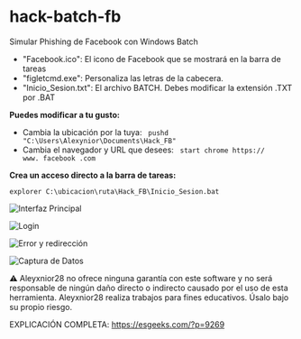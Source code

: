 # hack-batch-fb
Simular Phishing de Facebook con Windows Batch


- "Facebook.ico": El icono de Facebook que se mostrará en la barra de tareas
- "figletcmd.exe": Personaliza las letras de la cabecera.
- "Inicio_Sesion.txt": El archivo BATCH. Debes modificar la extensión .TXT por .BAT

**Puedes modificar a tu gusto:**

- Cambia la ubicación por la tuya: <code> pushd "C:\Users\Alexynior\Documents\Hack_FB" </code>
- Cambia el navegador y URL que desees: <code> start chrome https:// www. facebook .com </code>

**Crea un acceso directo a la barra de tareas:**

<code>explorer C:\ubicacion\ruta\Hack_FB\Inicio_Sesion.bat</code>

![Interfaz Principal](https://github.com/alexynior28/hack-batch-fb/blob/master/Imagenes/im01.PNG)

![Login](https://github.com/alexynior28/hack-batch-fb/blob/master/Imagenes/im02.PNG)

![Error y redirección](https://github.com/alexynior28/hack-batch-fb/blob/master/Imagenes/im03.PNG)

![Captura de Datos](https://github.com/alexynior28/hack-batch-fb/blob/master/Imagenes/im04.PNG)

:warning: Aleyxnior28 no ofrece ninguna garantía con este software y no será responsable de ningún daño directo o indirecto causado por el uso de esta herramienta. Aleyxnior28 realiza trabajos para fines educativos. Úsalo bajo su propio riesgo.

EXPLICACIÓN COMPLETA: https://esgeeks.com/?p=9269





